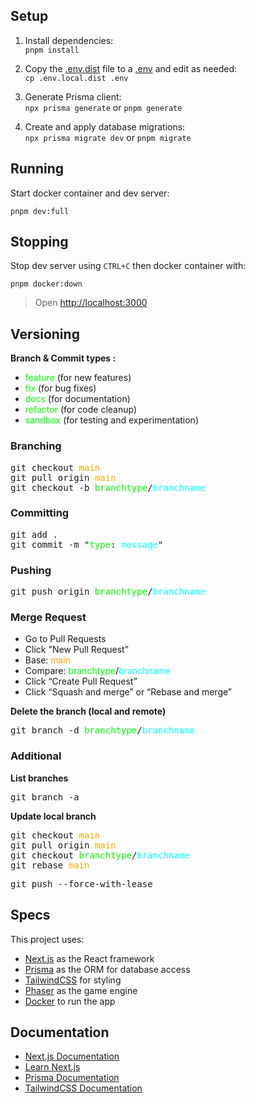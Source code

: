 ## Setup

1. Install dependencies:  
   `pnpm install`

2. Copy the <ins>.env.dist</ins> file to a <ins>.env</ins> and edit as needed:  
   `cp .env.local.dist .env`  

3. Generate Prisma client:  
   `npx prisma generate` or `pnpm generate`  

4. Create and apply database migrations:  
    `npx prisma migrate dev` or `pnpm migrate`  


## Running

Start docker container and dev server:

`pnpm dev:full`

## Stopping

Stop dev server using `CTRL+C` then docker container with:

`pnpm docker:down`

> Open [http://localhost:3000](http://localhost:3000)

## Versioning

**Branch & Commit types :**

- <span style="color: lime;">feature</span> (for new features)
- <span style="color: lime;">fix</span> (for bug fixes)
- <span style="color: lime;">docs</span> (for documentation)
- <span style="color: lime;">refactor</span> (for code cleanup)
- <span style="color: lime;">sandbox</span> (for testing and experimentation)

### Branching

<pre>
git checkout <span style="color: orange;">main</span>
git pull origin <span style="color: orange;">main</span>
git checkout -b <span style="color: lime;">branchtype</span>/<span style="color: cyan;">branchname</span>
</pre>

### Committing

<pre>
git add .
git commit -m "<span style="color: lime;">type</span>: <span style="color: cyan;">message</span>"
</pre>

### Pushing

<pre>
git push origin <span style="color: lime;">branchtype</span>/<span style="color: cyan;">branchname</span>
</pre>

### Merge Request

- Go to Pull Requests
- Click "New Pull Request”
- Base: <span style="color: orange;">main</span>
- Compare: <span style="color: lime;">branchtype</span>/<span style="color: cyan;">branchname
- Click “Create Pull Request”
- Click “Squash and merge” or “Rebase and merge”

**Delete the branch (local and remote)**

<pre>git branch -d <span style="color: lime;">branchtype</span>/<span style="color: cyan;">branchname</span></pre>

### Additional

**List branches**

<pre>git branch -a</pre>

**Update local branch**

<pre>
git checkout <span style="color: orange;">main</span>
git pull origin <span style="color: orange;">main</span>
git checkout <span style="color: lime;">branchtype</span>/<span style="color: cyan;">branchname</span>
git rebase <span style="color: orange;">main</span>
</pre>

<pre>
git push --force-with-lease
</pre>

## Specs

This project uses:

- [Next.js](https://nextjs.org) as the React framework
- [Prisma](https://prisma.io) as the ORM for database access
- [TailwindCSS](https://tailwindcss.com) for styling
- [Phaser](https://phaser.io/) as the game engine
- [Docker](https://www.docker.com/) to run the app

## Documentation

- [Next.js Documentation](https://nextjs.org/docs)
- [Learn Next.js](https://nextjs.org/learn)
- [Prisma Documentation](https://www.prisma.io/docs)
- [TailwindCSS Documentation](https://tailwindcss.com/docs)

